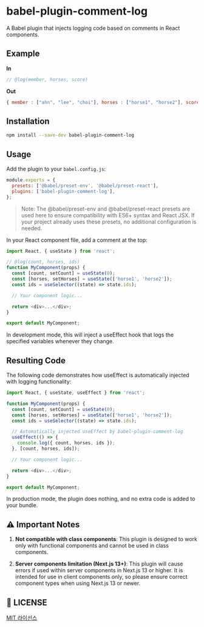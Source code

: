 # babel-plugin-comment-log

A Babel plugin that injects logging code based on comments in React components.

## Example

**In**

```javascript
// @log(member, horses, score)
```

**Out**

```javascript
{ member : ["ahn", "lee", "choi"], horses : ["horse1", "horse2"], score : 13 }
```

## Installation

```bash
npm install --save-dev babel-plugin-comment-log
```

## Usage
Add the plugin to your `babel.config.js`:

```javascript
module.exports = {
  presets: ['@babel/preset-env', '@babel/preset-react'],
  plugins: ['babel-plugin-comment-log'],
};
```
> Note: The @babel/preset-env and @babel/preset-react presets are used here to ensure compatibility with ES6+ syntax and React JSX. If your project already uses these presets, no additional configuration is needed.

In your React component file, add a comment at the top:

```javascript
import React, { useState } from 'react';

// @log(count, horses, ids)
function MyComponent(props) {
  const [count, setCount] = useState(0);
  const [horses, setHorses] = useState(['horse1', 'horse2']);
  const ids = useSelector((state) => state.ids);

  // Your component logic...

  return <div>...</div>;
}

export default MyComponent;
```
In development mode, this will inject a useEffect hook that logs the specified variables whenever they change.

## Resulting Code
The following code demonstrates how useEffect is automatically injected with logging functionality:

```javascript
import React, { useState, useEffect } from 'react';

function MyComponent(props) {
  const [count, setCount] = useState(0);
  const [horses, setHorses] = useState(['horse1', 'horse2']);
  const ids = useSelector((state) => state.ids);

  // Automatically injected useEffect by babel-plugin-comment-log
  useEffect(() => {
    console.log({ count, horses, ids });
  }, [count, horses, ids]);

  // Your component logic...

  return <div>...</div>;
}

export default MyComponent;
```
In production mode, the plugin does nothing, and no extra code is added to your bundle.

## ⚠️ Important Notes
1. **Not compatible with class components**: This plugin is designed to work only with functional components and cannot be used in class components.

2. **Server components limitation (Next.js 13+)**: This plugin will cause errors if used within server components in Next.js 13 or higher. It is intended for use in client components only, so please ensure correct component types when using Next.js 13 or newer.

## 📄 LICENSE

[MIT 라이선스](LICENSE)